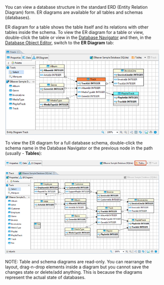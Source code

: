 You can view a database structure in the standard ERD (Entity Relation Diagram) form. ER diagrams are available for all tables and schemas (databases).  

ER diagram for a table shows the table itself and its relations with other tables inside the schema. To view the ER diagram for a table or view, double-click the table or view in the [Database Navigator](../Database-Navigator) and then, in the [Database Object Editor](../Database-Object-Editor), switch to the **ER Diagram** tab:

![](images/ug/ERD-Db-Structure.png)

To view the ER diagram for a full database schema, double-click the schema name in the Database Navigator or the previous node in the path (usually - **Tables**):

![](images/ug/ERD-previous-node.png)

![](images/ug/ERD-DB-Schema.png)

NOTE: Table and schema diagrams are read-only. You can rearrange the layout, drag-n-drop elements inside a diagram but you cannot save the changes state or delete/add anything. This is because the diagrams represent the actual state of databases.
